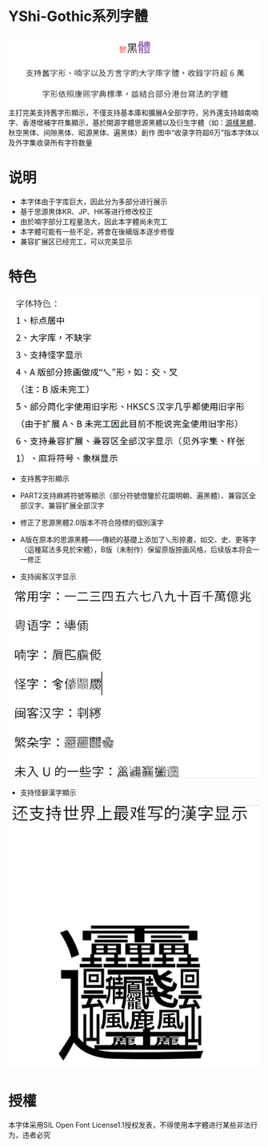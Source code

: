 # YShi-Gothic系列字體
![示例2.png](https://github.com/Steve-Yuu/YShi-Gothic-Project-Old/blob/main/%E6%A0%B7%E5%BC%A0/%E7%A4%BA%E4%BE%8B2.PNG)
主打完美支持舊字形顯示，不僅支持基本庫和擴展A全部字符，另外還支持越南喃字、香港增補字符集顯示，基於開源字體思源黑體以及衍生字體（如：[源樣黑體](https://github.com/ButTaiwan/genyog-font)、秋空黑体、间隙黑体、昭源黑体、遍黑体）創作
图中“收录字符超6万”指本字体以及外字集收录所有字符数量
# 说明
* 本字体由于字库巨大，因此分为多部分进行展示
* 基于思源黑体KR、JP、HK等进行修改校正
* 由於喃字部分工程量浩大，因此本字體尚未完工
* 本字體可能有一些不足，將會在後續版本逐步修復
* 兼容扩展区已经完工，可以完美显示
# 特色

![示例5.png](https://github.com/Steve-Yuu/YShi-Gothic-Project-Old/blob/main/%E6%A0%B7%E5%BC%A0/%E7%A4%BA%E4%BE%8B5.PNG)

* 支持舊字形顯示
* PART2支持麻將符號等顯示（部分符號借鑒於花園明朝、遍黑體）、兼容区全部汉字、兼容扩展全部汉字

* 修正了思源黑體2.0版本不符合陸標的個別漢字
* A版在原本的思源黑體——傳統的基礎上添加了乀形捺畫，如交、史、更等字（這種寫法多見於宋體），B版（未制作）保留原版捺画风格，后续版本将会一一修正
* 支持闽客汉字显示

![示例3.png](https://github.com/Steve-Yuu/YShi-Gothic-Project-Old/blob/main/%E6%A0%B7%E5%BC%A0/%E7%A4%BA%E4%BE%8B3.PNG)
* 支持怪僻漢字顯示

![示例4.png](https://github.com/Steve-Yuu/YShi-Gothic-Project-Old/blob/main/%E6%A0%B7%E5%BC%A0/%E7%A4%BA%E4%BE%8B4.PNG)
# 授權
本字体采用SIL Open Font License1.1授权发表，不得使用本字體进行某些非法行为，违者必究
